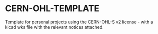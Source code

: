 # CERN-OHL-TEMPLATE

Template for personal projects using the CERN-OHL-S v2 license - with a kicad wks file with the
relevant notices attached.